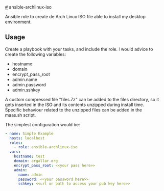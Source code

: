 [#](#) ansible-archlinux-iso

Ansible role to create de Arch Linux ISO file able to install my desktop environment.

## Usage

Create a playbook with your tasks, and include the role. I would advice to create the following variables:
- hostname
- domain
- encrypt_pass_root
- admin.name
- admin.password
- admin.sshkey

A custom compressed file "files.7z" can be added to the files directory, so it gets inserted in the ISO and its contents unzipped during install time. Specific behaviour related to the unzipped files can be added in the maas.sh script.

The simplest configuration would be:

```yaml
- name: Simple Example
  hosts: localhost
  roles:
    - role: ansible-archlinux-iso
  vars:
    hostname: test
    domain: argallar.org
    encrypt_pass_root: <<your pass here>>
    admin:
      name: admin
      password: <<your password here>>
      sshkey: <<url or path to access your pub key here>>
```

